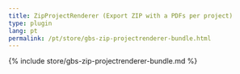 ```yaml
---
title: ZipProjectRenderer (Export ZIP with a PDFs per project)
type: plugin
lang: pt
permalink: /pt/store/gbs-zip-projectrenderer-bundle.html
---
```


{% include store/gbs-zip-projectrenderer-bundle.md %}
